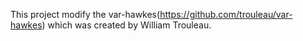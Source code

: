 This project modify the var-hawkes(https://github.com/trouleau/var-hawkes) which was created by William Trouleau.